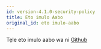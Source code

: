 ```yaml
---
id: version-4.1.0-security-policy
title: Eto imulo Aabo
original_id: eto imulo-aabo
---
```


Tẹle eto imulo aabo wa ni [Github](https://github.com/verdaccio/verdaccio/security/policy)